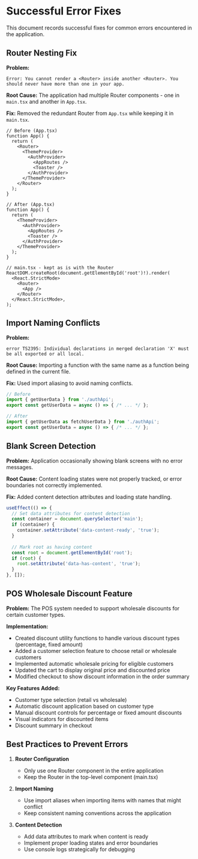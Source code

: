 
# Successful Error Fixes

This document records successful fixes for common errors encountered in the application.

## Router Nesting Fix

**Problem:** 
```
Error: You cannot render a <Router> inside another <Router>. You should never have more than one in your app.
```

**Root Cause:**
The application had multiple Router components - one in `main.tsx` and another in `App.tsx`.

**Fix:**
Removed the redundant Router from `App.tsx` while keeping it in `main.tsx`.

```tsx
// Before (App.tsx)
function App() {
  return (
    <Router>
      <ThemeProvider>
        <AuthProvider>
          <AppRoutes />
          <Toaster />
        </AuthProvider>
      </ThemeProvider>
    </Router>
  );
}

// After (App.tsx)
function App() {
  return (
    <ThemeProvider>
      <AuthProvider>
        <AppRoutes />
        <Toaster />
      </AuthProvider>
    </ThemeProvider>
  );
}

// main.tsx - kept as is with the Router
ReactDOM.createRoot(document.getElementById('root')!).render(
  <React.StrictMode>
    <Router>
      <App />
    </Router>
  </React.StrictMode>,
);
```

## Import Naming Conflicts

**Problem:**
```
error TS2395: Individual declarations in merged declaration 'X' must be all exported or all local.
```

**Root Cause:** 
Importing a function with the same name as a function being defined in the current file.

**Fix:**
Used import aliasing to avoid naming conflicts.

```typescript
// Before
import { getUserData } from './authApi';
export const getUserData = async () => { /* ... */ };

// After
import { getUserData as fetchUserData } from './authApi';
export const getUserData = async () => { /* ... */ };
```

## Blank Screen Detection

**Problem:**
Application occasionally showing blank screens with no error messages.

**Root Cause:**
Content loading states were not properly tracked, or error boundaries not correctly implemented.

**Fix:**
Added content detection attributes and loading state handling.

```typescript
useEffect(() => {
  // Set data attributes for content detection
  const container = document.querySelector('main');
  if (container) {
    container.setAttribute('data-content-ready', 'true');
  }
  
  // Mark root as having content
  const root = document.getElementById('root');
  if (root) {
    root.setAttribute('data-has-content', 'true');
  }
}, []);
```

## POS Wholesale Discount Feature

**Problem:**
The POS system needed to support wholesale discounts for certain customer types.

**Implementation:**
- Created discount utility functions to handle various discount types (percentage, fixed amount)
- Added a customer selection feature to choose retail or wholesale customers
- Implemented automatic wholesale pricing for eligible customers
- Updated the cart to display original price and discounted price
- Modified checkout to show discount information in the order summary

**Key Features Added:**
- Customer type selection (retail vs wholesale)
- Automatic discount application based on customer type
- Manual discount controls for percentage or fixed amount discounts
- Visual indicators for discounted items
- Discount summary in checkout

## Best Practices to Prevent Errors

1. **Router Configuration**
   - Only use one Router component in the entire application
   - Keep the Router in the top-level component (main.tsx)

2. **Import Naming**
   - Use import aliases when importing items with names that might conflict
   - Keep consistent naming conventions across the application

3. **Content Detection**
   - Add data attributes to mark when content is ready
   - Implement proper loading states and error boundaries
   - Use console logs strategically for debugging

